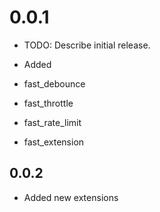 # 0.0.1

* TODO: Describe initial release.
* Added

* fast_debounce
* fast_throttle
* fast_rate_limit
* fast_extension

## 0.0.2

* Added new extensions

